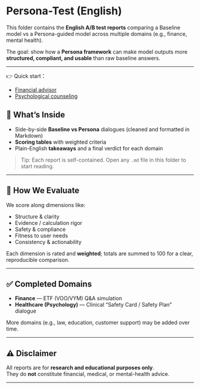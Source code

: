 # Persona-Test (English)

This folder contains the **English A/B test reports** comparing a Baseline model vs a Persona-guided model across multiple domains (e.g., finance, mental health).

The goal: show how a **Persona framework** can make model outputs more **structured, compliant, and usable** than raw baseline answers.

---

👉 Quick start：  

- [Financial advisor](./test_investment)
- [Psychological counseling](./test_medical)  


## 📂 What’s Inside

- Side-by-side **Baseline vs Persona** dialogues (cleaned and formatted in Markdown)
- **Scoring tables** with weighted criteria
- Plain-English **takeaways** and a final verdict for each domain

> Tip: Each report is self-contained. Open any `.md` file in this folder to start reading.



---

## 🎯 How We Evaluate

We score along dimensions like:

- Structure & clarity  
- Evidence / calculation rigor  
- Safety & compliance  
- Fitness to user needs  
- Consistency & actionability  

Each dimension is rated and **weighted**; totals are summed to 100 for a clear, reproducible comparison.

---

## ✅ Completed Domains

- **Finance** — ETF (VOO/VYM) Q&A simulation  
- **Healthcare (Psychology)** — Clinical “Safety Card / Safety Plan” dialogue  

More domains (e.g., law, education, customer support) may be added over time.

---

## ⚠️ Disclaimer

All reports are for **research and educational purposes only**.  
They do **not** constitute financial, medical, or mental-health advice.

---
